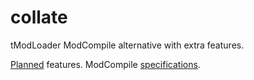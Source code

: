 # collate
tModLoader ModCompile alternative with extra features.

[Planned](PLANNED.md) features.
ModCompile [specifications](SPECIFICATIONS.md).
